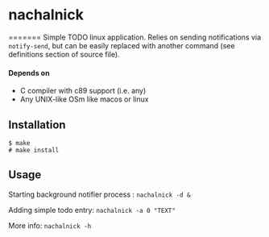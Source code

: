 # nachalnick
=======
Simple TODO linux application.
Relies on sending notifications via ```notify-send```, but can be easily replaced with another command (see definitions section of source file).

#### Depends on
* C compiler with c89 support (i.e. any)
* Any UNIX-like OSm like macos or linux

## Installation
```
$ make
# make install
```

## Usage
Starting background notifier process : ```nachalnick -d &```

Adding simple todo entry: ```nachalnick -a 0 "TEXT"```

More info: ```nachalnick -h```
